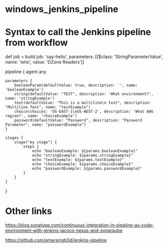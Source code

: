 # windows_jenkins_pipeline

# Syntax to call the Jenkins pipeline from workflow
def job = build job: 'say-hello', parameters: [[$class: 'StringParameterValue', name: 'who', value: 'DZone Readers']]

pipeline {
    agent any

    parameters {
        booleanParam(defaultValue: true, description: '', name: 'booleanExample')
        string(defaultValue: "TEST", description: 'What environment?', name: 'stringExample')
        text(defaultValue: "This is a multiline\n text", description: "Multiline Text", name: "textExample")
        choice(choices: 'US-EAST-1\nUS-WEST-2', description: 'What AWS region?', name: 'choiceExample')
        password(defaultValue: "Password", description: "Password Parameter", name: "passwordExample")
    }

    stages {
        stage("my stage") {
            steps {
                echo "booleanExample: ${params.booleanExample}"
                echo "stringExample: ${params.stringExample}"
                echo "textExample: ${params.textExample}"
                echo "choiceExample: ${params.choiceExample}"
                echo "passwordExample: ${params.passwordExample}"
            }
        }
    }
}


# Other links
https://blog.sonatype.com/continuous-integration-in-pipeline-as-code-environment-with-jenkins-jacoco-nexus-and-sonarqube

https://github.com/amarsingh3d/jenkins-pipeline
